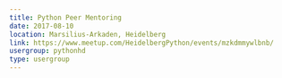 ```yaml
---
title: Python Peer Mentoring
date: 2017-08-10
location: Marsilius-Arkaden, Heidelberg
link: https://www.meetup.com/HeidelbergPython/events/mzkdmmywlbnb/
usergroup: pythonhd
type: usergroup
---
```

